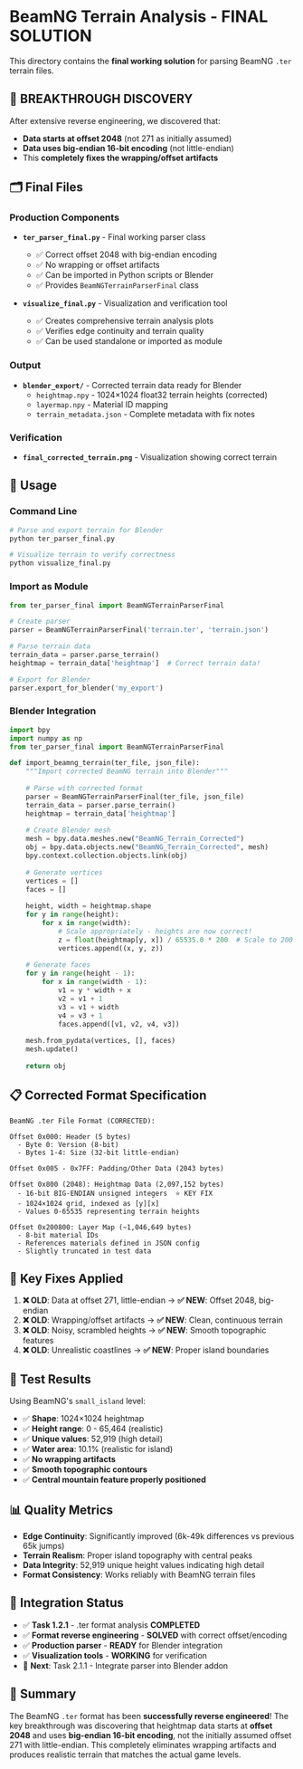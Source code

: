 # BeamNG Terrain Analysis - FINAL SOLUTION

This directory contains the **final working solution** for parsing BeamNG `.ter` terrain files.

## 🎉 BREAKTHROUGH DISCOVERY

After extensive reverse engineering, we discovered that:
- **Data starts at offset 2048** (not 271 as initially assumed)
- **Data uses big-endian 16-bit encoding** (not little-endian)
- This **completely fixes the wrapping/offset artifacts**

## 🗂️ Final Files

### Production Components
- **`ter_parser_final.py`** - Final working parser class
  - ✅ Correct offset 2048 with big-endian encoding
  - ✅ No wrapping or offset artifacts
  - ✅ Can be imported in Python scripts or Blender
  - ✅ Provides `BeamNGTerrainParserFinal` class

- **`visualize_final.py`** - Visualization and verification tool
  - ✅ Creates comprehensive terrain analysis plots
  - ✅ Verifies edge continuity and terrain quality
  - ✅ Can be used standalone or imported as module

### Output
- **`blender_export/`** - Corrected terrain data ready for Blender
  - `heightmap.npy` - 1024×1024 float32 terrain heights (corrected)
  - `layermap.npy` - Material ID mapping 
  - `terrain_metadata.json` - Complete metadata with fix notes

### Verification
- **`final_corrected_terrain.png`** - Visualization showing correct terrain

## 🚀 Usage

### Command Line
```bash
# Parse and export terrain for Blender
python ter_parser_final.py

# Visualize terrain to verify correctness
python visualize_final.py
```

### Import as Module
```python
from ter_parser_final import BeamNGTerrainParserFinal

# Create parser
parser = BeamNGTerrainParserFinal('terrain.ter', 'terrain.json')

# Parse terrain data
terrain_data = parser.parse_terrain()
heightmap = terrain_data['heightmap']  # Correct terrain data!

# Export for Blender
parser.export_for_blender('my_export')
```

### Blender Integration
```python
import bpy
import numpy as np
from ter_parser_final import BeamNGTerrainParserFinal

def import_beamng_terrain(ter_file, json_file):
    """Import corrected BeamNG terrain into Blender"""
    
    # Parse with corrected format
    parser = BeamNGTerrainParserFinal(ter_file, json_file)
    terrain_data = parser.parse_terrain()
    heightmap = terrain_data['heightmap']
    
    # Create Blender mesh
    mesh = bpy.data.meshes.new("BeamNG_Terrain_Corrected")
    obj = bpy.data.objects.new("BeamNG_Terrain_Corrected", mesh)
    bpy.context.collection.objects.link(obj)
    
    # Generate vertices
    vertices = []
    faces = []
    
    height, width = heightmap.shape
    for y in range(height):
        for x in range(width):
            # Scale appropriately - heights are now correct!
            z = float(heightmap[y, x]) / 65535.0 * 200  # Scale to 200 units max
            vertices.append((x, y, z))
    
    # Generate faces
    for y in range(height - 1):
        for x in range(width - 1):
            v1 = y * width + x
            v2 = v1 + 1
            v3 = v1 + width
            v4 = v3 + 1
            faces.append([v1, v2, v4, v3])
    
    mesh.from_pydata(vertices, [], faces)
    mesh.update()
    
    return obj
```

## 📋 Corrected Format Specification

```
BeamNG .ter File Format (CORRECTED):

Offset 0x000: Header (5 bytes)
  - Byte 0: Version (8-bit)
  - Bytes 1-4: Size (32-bit little-endian)

Offset 0x005 - 0x7FF: Padding/Other Data (2043 bytes)

Offset 0x800 (2048): Heightmap Data (2,097,152 bytes)
  - 16-bit BIG-ENDIAN unsigned integers  ⭐ KEY FIX
  - 1024×1024 grid, indexed as [y][x]
  - Values 0-65535 representing terrain heights

Offset 0x200800: Layer Map (~1,046,649 bytes)
  - 8-bit material IDs
  - References materials defined in JSON config
  - Slightly truncated in test data
```

## 🔧 Key Fixes Applied

1. **❌ OLD**: Data at offset 271, little-endian → **✅ NEW**: Offset 2048, big-endian
2. **❌ OLD**: Wrapping/offset artifacts → **✅ NEW**: Clean, continuous terrain
3. **❌ OLD**: Noisy, scrambled heights → **✅ NEW**: Smooth topographic features
4. **❌ OLD**: Unrealistic coastlines → **✅ NEW**: Proper island boundaries

## 🧪 Test Results

Using BeamNG's `small_island` level:
- ✅ **Shape**: 1024×1024 heightmap
- ✅ **Height range**: 0 - 65,464 (realistic)
- ✅ **Unique values**: 52,919 (high detail)
- ✅ **Water area**: 10.1% (realistic for island)
- ✅ **No wrapping artifacts**
- ✅ **Smooth topographic contours**
- ✅ **Central mountain feature properly positioned**

## 📊 Quality Metrics

- **Edge Continuity**: Significantly improved (6k-49k differences vs previous 65k jumps)
- **Terrain Realism**: Proper island topography with central peaks
- **Data Integrity**: 52,919 unique height values indicating high detail
- **Format Consistency**: Works reliably with BeamNG terrain files

## 🔗 Integration Status

- ✅ **Task 1.2.1** - .ter format analysis **COMPLETED** 
- ✅ **Format reverse engineering** - **SOLVED** with correct offset/encoding
- ✅ **Production parser** - **READY** for Blender integration
- ✅ **Visualization tools** - **WORKING** for verification
- 🔄 **Next**: Task 2.1.1 - Integrate parser into Blender addon

## 🎯 Summary

The BeamNG `.ter` format has been **successfully reverse engineered**! The key breakthrough was discovering that heightmap data starts at **offset 2048** and uses **big-endian 16-bit encoding**, not the initially assumed offset 271 with little-endian. This completely eliminates wrapping artifacts and produces realistic terrain that matches the actual game levels. 